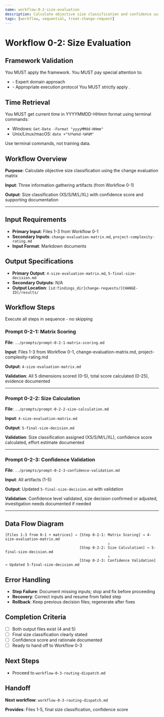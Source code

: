 ```yaml
---
name: workflow-0-2-size-evaluation
description: Calculate objective size classification and confidence using the evaluation matrix
tags: [workflow, sequential, treat-change-request]
---
```


# Workflow 0-2: Size Evaluation

## Framework Validation
You MUST apply the <olaf-work-instructions> framework.
You MUST pay special attention to:
- <olaf-general-role-and-behavior> - Expert domain approach
- <olaf-interaction-protocols> - Appropriate execution protocol
You MUST strictly apply <olaf-framework-validation>.

## Time Retrieval
You MUST get current time in YYYYMMDD-HHmm format using terminal commands:
- Windows: `Get-Date -Format "yyyyMMdd-HHmm"`
- Unix/Linux/macOS: `date +"%Y%m%d-%H%M"`

Use terminal commands, not training data.

## Workflow Overview

**Purpose**: Calculate objective size classification using the change evaluation matrix

**Input**: Three information gathering artifacts (from Workflow 0-1)

**Output**: Size classification (XS/S/M/L/XL) with confidence score and supporting documentation

---

## Input Requirements
- **Primary Input**: Files 1-3 from Workflow 0-1
- **Secondary Inputs**: `change-evaluation-matrix.md`, `project-complexity-rating.md`
- **Input Format**: Markdown documents

## Output Specifications
- **Primary Output**: `4-size-evaluation-matrix.md`, `5-final-size-decision.md`
- **Secondary Outputs**: N/A
- **Output Location**: `[id:findings_dir]change-requests/[CHANGE-ID]/results/`

## Workflow Steps

Execute all steps in sequence - no skipping

### Prompt 0-2-1: Matrix Scoring

**File**: `../prompts/prompt-0-2-1-matrix-scoring.md`

**Input**: Files 1-3 from Workflow 0-1, change-evaluation-matrix.md, project-complexity-rating.md

**Output**: `4-size-evaluation-matrix.md`

**Validation**: All 5 dimensions scored (0-5), total score calculated (0-25), evidence documented

---

### Prompt 0-2-2: Size Calculation

**File**: `../prompts/prompt-0-2-2-size-calculation.md`

**Input**: `4-size-evaluation-matrix.md`

**Output**: `5-final-size-decision.md`

**Validation**: Size classification assigned (XS/S/M/L/XL), confidence score calculated, effort estimate documented

---

### Prompt 0-2-3: Confidence Validation

**File**: `../prompts/prompt-0-2-3-confidence-validation.md`

**Input**: All artifacts (1-5)

**Output**: Updated `5-final-size-decision.md` with validation

**Validation**: Confidence level validated, size decision confirmed or adjusted, investigation needs documented if needed

---

## Data Flow Diagram
```text
[Files 1-3 from 0-1 + matrices] → [Step 0-2-1: Matrix Scoring] → 4-size-evaluation-matrix.md
                                               ↓
                                  [Step 0-2-2: Size Calculation] → 5-final-size-decision.md
                                               ↓
                                  [Step 0-2-3: Confidence Validation] → Updated 5-final-size-decision.md
```

## Error Handling
- **Step Failure**: Document missing inputs; stop and fix before proceeding
- **Recovery**: Correct inputs and resume from failed step
- **Rollback**: Keep previous decision files; regenerate after fixes

## Completion Criteria
- [ ] Both output files exist (4 and 5)
- [ ] Final size classification clearly stated
- [ ] Confidence score and rationale documented
- [ ] Ready to hand off to Workflow 0-3

## Next Steps
- Proceed to `workflow-0-3-routing-dispatch.md`

## Handoff

**Next workflow**: `workflow-0-3-routing-dispatch.md`

**Provides**: Files 1-5, final size classification, confidence score
